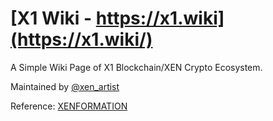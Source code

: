 # [X1 Wiki - https://x1.wiki](https://x1.wiki/)

A Simple Wiki Page of X1 Blockchain/XEN Crypto Ecosystem. 



Maintained by [@xen_artist](https://twitter.com/xen_artist)

Reference: [XENFORMATION](https://t.me/xenformation)

